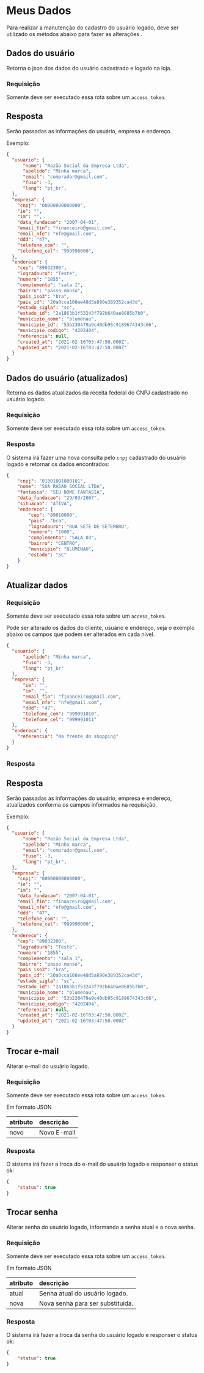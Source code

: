 # Meus Dados

Para realizar a manutenção do cadastro do usuário logado, deve ser utilizado os métodos abaixo para fazer as alterações .

## Dados do usuário

<api method="get" uri="/meus-dados" />

Retorna o json dos dados do usuário cadastrado e logado na loja.

### Requisição

<tag text="auth" type="error"/> Somente deve ser executado essa rota sobre um `access_token`.

## Resposta

Serão passadas as informações do usuário, empresa e endereço.

Exemplo:

```json
{
  "usuario": {
      "nome": "Razão Social da Empresa Ltda",
      "apelido": "Minha marca",
      "email": "comprador@gmail.com",
      "fuso": -3,
      "lang": "pt_br",
  },
  "empresa": {
    "cnpj": "00000000000000",
    "ie": "",
    "im": "",
    "data_fundacao": "2007-04-01",
    "email_fin": "financeiro@gmail.com",
    "email_nfe": "nfe@gmail.com",
    "ddd": "47",
    "telefone_com": "",
    "telefone_cel": "999990000",
  },
  "endereco": {
    "cep": "89032300",
    "logradouro": "Teste",
    "numero": "1855",
    "complemento": "sala 1",
    "bairro": "passo manso",
    "pais_iso3": "bra",
    "pais_id": "20a0cca108ee48d5a890e389352ca43d",
    "estado_sigla": "sc",
    "estado_id": "2a1863b1f53243f792b640ae8685b7b0",
    "municipio_nome": "blumenau",
    "municipio_id": "53b230479a9c40db95c9189674343c66",
    "municipio_codigo": "4202404",
    "referencia": null,
    "created_at": "2021-02-16T03:47:50.000Z",
    "updated_at": "2021-02-16T03:47:50.000Z"
  }
}
```

## Dados do usuário (atualizados)

<api method="get" uri="/meus-dados/atualizados" />

Retorna os dados atualizados da receita federal do CNPJ cadastrado no usuário logado.

### Requisição

<tag text="auth" type="error"/> Somente deve ser executado essa rota sobre um `access_token`.

### Resposta

O sistema irá fazer uma nova consulta pelo `cnpj` cadastrado do usuário logado e retornar os dados encontrados:

```json
{
	"cnpj": "01001001000101",
	"nome": "SUA RASAO SOCIAL LTDA",
    "fantasia": "SEU NOME FANTASIA",
    "data_fundacao": "29/03/2007",
    "situacao": "ATIVA",
    "endereco": {
        "cep": "89010000",
        "pais": "bra",
        "logradouro": "RUA SETE DE SETEMBRO",
        "numero": "1000",
        "complemento": "SALA 03",
        "bairro": "CENTRO",
        "municipio": "BLUMENAU",
        "estado": "SC"
    }
}
```

## Atualizar dados

<api method="put" uri="/meus-dados" />

### Requisição

<tag text="auth" type="error"/> Somente deve ser executado essa rota sobre um `access_token`.

Pode ser alterado os dados do cliente, usuário e endereço, veja o exemplo abaixo os campos que podem ser alterados em cada nivel.

```json
{
  "usuario": {
      "apelido": "Minha marca",
      "fuso": -3,
      "lang": "pt_br"
  },
  "empresa": {
      "ie": "",
      "im": "",
      "email_fin": "financeiro@gmail.com",
      "email_nfe": "nfe@gmail.com",
      "ddd": "47",
      "telefone_com": "999991010",
      "telefone_cel": "999991011"
  },
  "endereco": {
    "referencia": "Na frente do shopping"
  }
}
```

### Resposta

## Resposta

Serão passadas as informações do usuário, empresa e endereço, atualizados conforma os campos informados na requisição.

Exemplo:

```json
{
  "usuario": {
      "nome": "Razão Social da Empresa Ltda",
      "apelido": "Minha marca",
      "email": "comprador@gmail.com",
      "fuso": -3,
      "lang": "pt_br",
  },
  "empresa": {
    "cnpj": "00000000000000",
    "ie": "",
    "im": "",
    "data_fundacao": "2007-04-01",
    "email_fin": "financeiro@gmail.com",
    "email_nfe": "nfe@gmail.com",
    "ddd": "47",
    "telefone_com": "",
    "telefone_cel": "999990000",
  },
  "endereco": {
    "cep": "89032300",
    "logradouro": "Teste",
    "numero": "1855",
    "complemento": "sala 1",
    "bairro": "passo manso",
    "pais_iso3": "bra",
    "pais_id": "20a0cca108ee48d5a890e389352ca43d",
    "estado_sigla": "sc",
    "estado_id": "2a1863b1f53243f792b640ae8685b7b0",
    "municipio_nome": "blumenau",
    "municipio_id": "53b230479a9c40db95c9189674343c66",
    "municipio_codigo": "4202404",
    "referencia": null,
    "created_at": "2021-02-16T03:47:50.000Z",
    "updated_at": "2021-02-16T03:47:50.000Z"
  }
}
```

## Trocar e-mail

<api method="put" uri="/meus-dados/trocar-email" />

Alterar e-mail do usuário logado.

### Requisição

<tag text="auth" type="error"/> Somente deve ser executado essa rota sobre um `access_token`.

Em formato JSON

| atributo  | descrição                                     |
|:----------|:----------------------------------------------|
| novo      | Novo E-mail <Badge text="obrigatório"/>       |

### Resposta

O sistema irá fazer a troca do e-mail do usuário logado e responser o status ok:

```json
{
	"status": true
}
```

## Trocar senha

<api method="put" uri="/meus-dados/trocar-senha" />

Alterar senha do usuário logado, informando a senha atual e a nova senha.

### Requisição

<tag text="auth" type="error"/> Somente deve ser executado essa rota sobre um `access_token`.

Em formato JSON

| atributo  | descrição                                                        |
|:----------|:-----------------------------------------------------------------|
| atual     | Senha atual do usuário logado. <Badge text="obrigatório"/>       |
| nova      | Nova senha para ser substituida. <Badge text="obrigatório"/>     |

### Resposta

O sistema irá fazer a troca da senha do usuário logado e responser o status ok:

```json
{
	"status": true
}
```